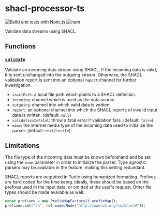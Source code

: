 # shacl-processor-ts

[![Build and tests with Node.js](https://github.com/rdf-connect/shacl-processor-ts/actions/workflows/build-test.yml/badge.svg)](https://github.com/rdf-connect/shacl-processor-ts/actions/workflows/build-test.yml) [![npm](https://img.shields.io/npm/v/@rdfc/shacl-processor-ts.svg?style=popout)](https://npmjs.com/package/@rdfc/shacl-processor-ts)

Validate data streams using SHACL.

## Functions

### [`validate`](./src/index.ts)

Validate an incoming data stream using SHACL. If the incoming data is valid, it is sent unchanged into the outgoing stream. Otherwise, the SHACL validation report is sent into an optional `report` channel for further investigation.

- `shaclPath`: a local file path which points to a SHACL definition.
- `incoming`: channel which is used as the data source.
- `outgoing`: channel into which valid data is written.
- `report`: an optional channel into which the SHACL reports of invalid input data is written. (default: `null`)
- `validationIsFatal`: throw a fatal error if validation fails. (default: `false`)
- `mime`: the internet media type of the incoming data used to initialize the parser. (default: `text/turtle`)

## Limitations

The file type of the incoming data must be known beforehand and be set using the `mime` parameter in order to initialize the parser. Type agnostic parsers may be available in the feature, making this setting redundant.

SHACL reports are outputted in Turtle using humanized formatting. Prefixes are hard coded for the time being. Ideally, these should be based on the prefixes used in the input data, or omitted at the user's request. Other file types should be made available as well.

```ts
const prefixes = new PrefixMapFactory().prefixMap();
prefixes.set("sh", rdf.namedNode("http://www.w3.org/ns/shacl#"));
```
